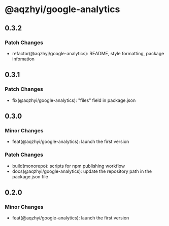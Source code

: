 # @aqzhyi/google-analytics

## 0.3.2

### Patch Changes

- refactor(@aqzhyi/google-analytics): README, style formatting, package infomation

## 0.3.1

### Patch Changes

- fix(@aqzhyi/google-analytics): "files" field in package.json

## 0.3.0

### Minor Changes

- feat(@aqzhyi/google-analytics): launch the first version

### Patch Changes

- build(monorepo): scripts for npm publishing workflow
- docs(@aqzhyi/google-analytics): update the repository path in the package.json file

## 0.2.0

### Minor Changes

- feat(@aqzhyi/google-analytics): launch the first version
